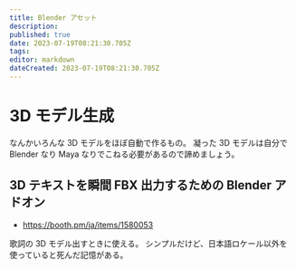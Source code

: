 ```yaml
---
title: Blender アセット
description: 
published: true
date: 2023-07-19T08:21:30.705Z
tags: 
editor: markdown
dateCreated: 2023-07-19T08:21:30.705Z
---
```


# 3D モデル生成

なんかいろんな 3D モデルをほぼ自動で作るもの。
凝った 3D モデルは自分で Blender なり Maya なりでこねる必要があるので諦めましょう。

## 3D テキストを瞬間 FBX 出力するための Blender アドオン

* https://booth.pm/ja/items/1580053

歌詞の 3D モデル出すときに使える。
シンプルだけど、日本語ロケール以外を使っていると死んだ記憶がある。


